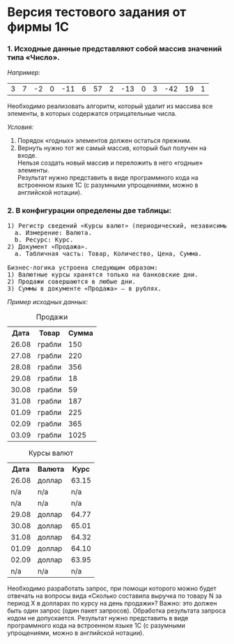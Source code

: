# Версия тестового задания от фирмы 1С

### 1. Исходные данные представляют собой массив значений типа «Число».
*Например:*
<table>
<tr><td>3</td><td>7</td><td>-2</td><td>0</td><td>-11</td><td>6</td><td>57</td><td>2</td><td>-13</td><td>0</td><td>3</td><td>-42</td><td>19</td><td>1</td></tr>
</table>	

Необходимо реализовать алгоритм, который удалит из массива все элементы, в которых содержатся отрицательные числа.<br>

*Условия:*
1)	Порядок «годных» элементов должен остаться прежним.<br>
2)	Вернуть нужно тот же самый массив, который был получен на входе.<br>
Нельзя создать новый массив и переложить в него «годные» элементы.<br>
Результат нужно представить в виде программного кода на встроенном языке 1С (с разумными упрощениями, можно в английской нотации).

### 2. В конфигурации определены две таблицы:
<pre>
1) Регистр сведений «Курсы валют» (периодический, независимый).
  a. Измерение: Валюта.
  b. Ресурс: Курс.
2) Документ «Продажа».
  a. Табличная часть: Товар, Количество, Цена, Сумма.
  
Бизнес-логика устроена следующим образом:
1) Валютные курсы хранятся только на банковские дни.
2) Продажи совершаются в любые дни.
3) Суммы в документе «Продажа» — в рублях.
</pre>
*Пример исходных данных:*
<table>
  <caption>Продажи</caption>
  <tr><th>Дата</th><th>Товар</th><th>Сумма</th></tr>
  <tr><td>26.08</td><td> грабли</td><td>	150</td></tr>
  <tr><td>27.08</td><td> грабли</td><td>	220</td></tr>
  <tr><td>28.08</td><td>	грабли</td><td>	356</td></tr>
  <tr><td>29.08</td><td>	грабли</td><td>	18</td></tr>
  <tr><td>30.08</td><td>	грабли</td><td>	59</td></tr>
  <tr><td>31.08</td><td>	грабли</td><td>	187</td></tr>
  <tr><td>01.09</td><td>	грабли</td><td>	225</td></tr>
  <tr><td>02.09</td><td>	грабли</td><td>	365</td></tr>
  <tr><td>03.09</td><td>	грабли</td><td>	1025</td></tr>
</table> 

<table>
<caption>Курсы валют</caption>
<tr><th>Дата</th><th>	Валюта</th><th>	Курс</th></tr>
<tr><td>26.08</td><td>	доллар</td><td>	63.15</td></tr>
<tr><td>n/a</td><td>	n/a</td><td>	n/a</td></tr>
<tr><td>n/a</td><td>	n/a</td><td>	n/a</td></tr>
<tr><td>29.08</td><td>	доллар</td><td>	64.77</td></tr>
<tr><td>30.08</td><td>	доллар</td><td>	65.01</td></tr>
<tr><td>31.08</td><td>	доллар</td><td>	64.32</td></tr>
<tr><td>01.09</td><td>	доллар</td><td>	64.10</td></tr>
<tr><td>02.09</td><td>	доллар</td><td>	63.95</td></tr>
<tr><td>n/a</td><td>	n/a</td><td>	n/a</td></tr>
</table> 

Необходимо разработать запрос, при помощи которого можно будет отвечать на вопросы вида «Сколько составила выручка по товару N за период X в долларах по курсу на день продажи»?
Важно: это должен быть один запрос (один пакет запросов). Обработка результата запроса кодом не допускается.
Результат нужно представить в виде программного кода на встроенном языке 1С (с разумными упрощениями, можно в английской нотации).
